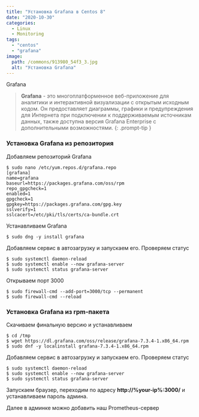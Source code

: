 ```yaml
---
title: "Установка Grafana в Centos 8"
date: "2020-10-30"
categories: 
  - Linux
  - Monitoring
tags: 
  - "centos"
  - "grafana"
image:
  path: /commons/913980_54f3_3.jpg
  alt: "Установка Grafana"
---
```


Grafana

> **Grafana** - это многоплатформенное веб-приложение для аналитики и интерактивной визуализации с открытым исходным кодом. Он предоставляет диаграммы, графики и предупреждения для Интернета при подключении к поддерживаемым источникам данных, также доступна версия Grafana Enterprise с дополнительными возможностями.
{: .prompt-tip }

### Установка Grafana из репозитория

Добавляем репозиторий Grafana

```
$ sudo nano /etc/yum.repos.d/grafana.repo
[grafana]
name=grafana
baseurl=https://packages.grafana.com/oss/rpm
repo_gpgcheck=1
enabled=1
gpgcheck=1
gpgkey=https://packages.grafana.com/gpg.key
sslverify=1
sslcacert=/etc/pki/tls/certs/ca-bundle.crt
```

Устанавливаем Grafana

```
$ sudo dng -y install grafana
```

Добавляем сервис в автозагрузку и запускаем его. Проверяем статус

```
$ sudo systemctl daemon-reload
$ sudo systemctl enable --now grafana-server
$ sudo systemctl status grafana-server
```

Открываем порт 3000

```
$ sudo firewall-cmd --add-port=3000/tcp --permanent
$ sudo firewall-cmd --reload
```

### Установка Grafana из rpm-пакета

Скачиваем финальную версию и устанавливаем

```
$ cd /tmp
$ wget https://dl.grafana.com/oss/release/grafana-7.3.4-1.x86_64.rpm
$ sudo dnf -y localinstall grafana-7.3.4-1.x86_64.rpm
```

Добавляем сервис в автозагрузку и запускаем его. Проверяем статус

```
$ sudo systemctl daemon-reload
$ sudo systemctl enable --now grafana-server
$ sudo systemctl status grafana-server
```

Запускаем браузер, переходим по адресу **http://%your-ip%:3000/** и устанавливаем пароль админа.

Далее в админке можно добавить наш Prometheus-сервер
